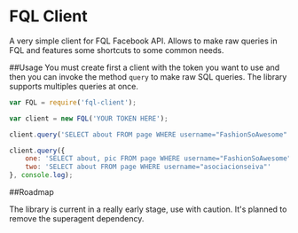 FQL Client
==========
A very simple client for FQL Facebook API. Allows to make raw queries in FQL and features some shortcuts to some common needs.

##Usage
You must create first a client with the token you want to use and then you can invoke the method `query` to make raw SQL queries. The library supports multiples queries at once.

```js
var FQL = require('fql-client');

var client = new FQL('YOUR TOKEN HERE');

client.query('SELECT about FROM page WHERE username="FashionSoAwesome"', console.log);

client.query({
    one: 'SELECT about, pic FROM page WHERE username="FashionSoAwesome"',
    two: 'SELECT about FROM page WHERE username="asociacionseiva"'
}, console.log);
```

##Roadmap

The library is current in a really early stage, use with caution. It's planned to remove the superagent dependency.
